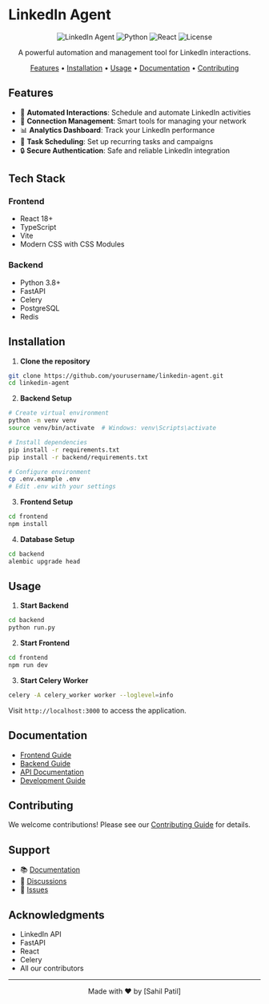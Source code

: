 # LinkedIn Agent

<div align="center">

![LinkedIn Agent](https://img.shields.io/badge/LinkedIn-Agent-blue)
![Python](https://img.shields.io/badge/Python-3.8+-blue)
![React](https://img.shields.io/badge/React-18+-61DAFB)
![License](https://img.shields.io/badge/License-MIT-green)

A powerful automation and management tool for LinkedIn interactions.

[Features](#features) • [Installation](#installation) • [Usage](#usage) • [Documentation](#documentation) • [Contributing](#contributing)

</div>

## Features

- 🤖 **Automated Interactions**: Schedule and automate LinkedIn activities
- 👥 **Connection Management**: Smart tools for managing your network
- 📊 **Analytics Dashboard**: Track your LinkedIn performance
- 🔄 **Task Scheduling**: Set up recurring tasks and campaigns
- 🔒 **Secure Authentication**: Safe and reliable LinkedIn integration

## Tech Stack

### Frontend
- React 18+
- TypeScript
- Vite
- Modern CSS with CSS Modules

### Backend
- Python 3.8+
- FastAPI
- Celery
- PostgreSQL
- Redis

## Installation

1. **Clone the repository**
```bash
git clone https://github.com/yourusername/linkedin-agent.git
cd linkedin-agent
```

2. **Backend Setup**
```bash
# Create virtual environment
python -m venv venv
source venv/bin/activate  # Windows: venv\Scripts\activate

# Install dependencies
pip install -r requirements.txt
pip install -r backend/requirements.txt

# Configure environment
cp .env.example .env
# Edit .env with your settings
```

3. **Frontend Setup**
```bash
cd frontend
npm install
```

4. **Database Setup**
```bash
cd backend
alembic upgrade head
```

## Usage

1. **Start Backend**
```bash
cd backend
python run.py
```

2. **Start Frontend**
```bash
cd frontend
npm run dev
```

3. **Start Celery Worker**
```bash
celery -A celery_worker worker --loglevel=info
```

Visit `http://localhost:3000` to access the application.

## Documentation

- [Frontend Guide](./frontend/README.md)
- [Backend Guide](./backend/README.md)
- [API Documentation](./backend/docs/api.md)
- [Development Guide](./docs/development.md)

## Contributing

We welcome contributions! Please see our [Contributing Guide](CONTRIBUTING.md) for details.

## Support

- 📚 [Documentation](https://github.com/yourusername/linkedin-agent/wiki)
- 💬 [Discussions](https://github.com/yourusername/linkedin-agent/discussions)
- 🐛 [Issues](https://github.com/yourusername/linkedin-agent/issues)

## Acknowledgments

- LinkedIn API
- FastAPI
- React
- Celery
- All our contributors

---

<div align="center">
Made with ❤️ by [Sahil Patil]
</div> 
